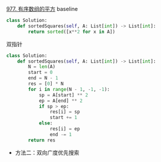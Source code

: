 [977. 有序数组的平方](https://leetcode-cn.com/problems/squares-of-a-sorted-array/)
baseline

```python
class Solution:
    def sortedSquares(self, A: List[int]) -> List[int]:
        return sorted([x**2 for x in A])
```

双指针

```python
class Solution:
    def sortedSquares(self, A: List[int]) -> List[int]:
        N = len(A)
        start = 0
        end = N - 1
        res = [0] * N
        for i in range(N - 1, -1, -1):
            sp = A[start] ** 2
            ep = A[end] ** 2
            if sp > ep:
                res[i] = sp
                start += 1
            else:
                res[i] = ep
                end -= 1
        return res
```

- 方法二：双向广度优先搜索